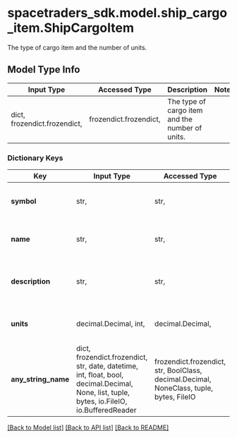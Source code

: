 # spacetraders_sdk.model.ship_cargo_item.ShipCargoItem

The type of cargo item and the number of units.

## Model Type Info
Input Type | Accessed Type | Description | Notes
------------ | ------------- | ------------- | -------------
dict, frozendict.frozendict,  | frozendict.frozendict,  | The type of cargo item and the number of units. | 

### Dictionary Keys
Key | Input Type | Accessed Type | Description | Notes
------------ | ------------- | ------------- | ------------- | -------------
**symbol** | str,  | str,  | The unique identifier of the cargo item type. | 
**name** | str,  | str,  | The name of the cargo item type. | 
**description** | str,  | str,  | The description of the cargo item type. | 
**units** | decimal.Decimal, int,  | decimal.Decimal,  | The number of units of the cargo item. | 
**any_string_name** | dict, frozendict.frozendict, str, date, datetime, int, float, bool, decimal.Decimal, None, list, tuple, bytes, io.FileIO, io.BufferedReader | frozendict.frozendict, str, BoolClass, decimal.Decimal, NoneClass, tuple, bytes, FileIO | any string name can be used but the value must be the correct type | [optional]

[[Back to Model list]](../../README.md#documentation-for-models) [[Back to API list]](../../README.md#documentation-for-api-endpoints) [[Back to README]](../../README.md)

